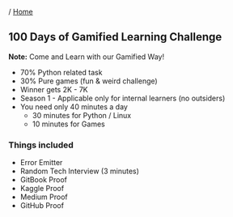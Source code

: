 / [Home](index.md)

## 100 Days of Gamified Learning Challenge

**Note:** Come and Learn with our Gamified Way!

- 70% Python related task
- 30% Pure games (fun & weird challenge)
- Winner gets 2K - 7K
- Season 1 - Applicable only for internal learners (no outsiders)
- You need only 40 minutes a day
  - 30 minutes for Python / Linux
  - 10 minutes for Games


### Things included
- Error Emitter
- Random Tech Interview (3 minutes)
- GitBook Proof
- Kaggle Proof
- Medium Proof
- GitHub Proof